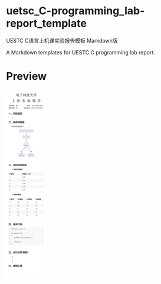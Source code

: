 # uetsc_C-programming_lab-report_template
UESTC C语言上机课实验报告模板 Markdown版

A Markdown templates for UESTC C programming lab report.

# Preview
<img src="https://raw.githubusercontent.com/kotlyne/uetsc_C-programming_lab-report_template/main/report_template.png" style="zoom:50%;">

